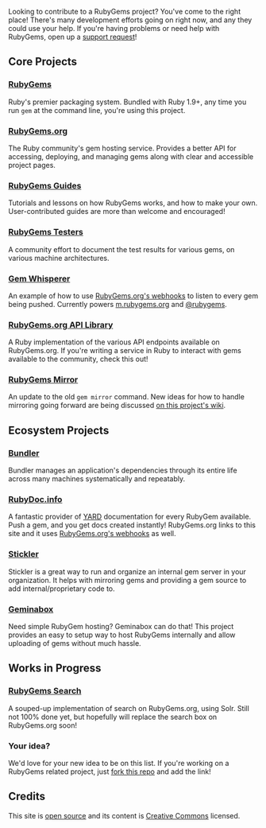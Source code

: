 Looking to contribute to a RubyGems project? You've come to the right place! There's many development efforts going on right now, and any they could use your help. If you're having problems or need help with RubyGems, open up a [support request](https://help.rubygems.org)!

## Core Projects

### [RubyGems](https://github.com/rubygems/rubygems)

Ruby's premier packaging system. Bundled with Ruby 1.9+, any time you run
`gem` at the command line, you're using this project.

### [RubyGems.org](https://github.com/rubygems/rubygems.org)

The Ruby community's gem hosting service. Provides a better API for accessing,
deploying, and managing gems along with clear and accessible project pages.

### [RubyGems Guides](https://github.com/rubygems/guides)

Tutorials and lessons on how RubyGems works, and how to make your own.
User-contributed guides are more than welcome and encouraged!

### [RubyGems Testers](httpss://github.com/rubygems/rubygems-test)

A community effort to document the test results for various gems,
on various machine architectures.

### [Gem Whisperer](https://github.com/rubygems/gemwhisperer)

An example of how to use [RubyGems.org's
webhooks](http://guides.rubygems.org/rubygems-org-api/#webhook) to listen to every gem being
pushed. Currently powers [m.rubygems.org](http://m.rubygems.org) and
[@rubygems](http://twitter.com/rubygems).

### [RubyGems.org API Library](https://github.com/rubygems/gems)

A Ruby implementation of the various API endpoints available on RubyGems.org.
If you're writing a service in Ruby to interact with gems available to the
community, check this out!

### [RubyGems Mirror](httpss://github.com/rubygems/rubygems-mirror)

An update to the old `gem mirror` command. New ideas for how to handle
mirroring going forward are being discussed [on this project's
wiki](https://github.com/rubygems/rubygems-mirror/wiki/Mirroring-2.0).

## Ecosystem Projects

### [Bundler](https://github.com/carlhuda/bundler)

Bundler manages an application's dependencies through its entire life across
many machines systematically and repeatably.

### [RubyDoc.info](httpss://github.com/lsegal/rubydoc.info)

A fantastic provider of [YARD](http://yardoc.org) documentation for every
RubyGem available. Push a gem, and you get docs created instantly!
RubyGems.org links to this site and it uses [RubyGems.org's
webhooks](http://guides.rubygems.org/rubygems-org-api/#webhook) as well.

### [Stickler](httpss://github.com/copiousfreetime/stickler)

Stickler is a great way to run and organize an internal gem server in your
organization. It helps with mirroring gems and providing a gem source to add
internal/proprietary code to.

### [Geminabox](httpss://github.com/cwninja/geminabox)

Need simple RubyGem hosting? Geminabox can do that! This project provides an
easy to setup way to host RubyGems internally and allow uploading of gems
without much hassle.

## Works in Progress

### [RubyGems Search](https://github.com/rubygems/search)

A souped-up implementation of search on RubyGems.org, using Solr. Still not
100% done yet, but hopefully will replace the search box on RubyGems.org soon!

### Your idea?

We'd love for your new idea to be on this list. If you're working on a
RubyGems related project, just [fork this
repo](http://github.com/rubygems/contribute) and add the link!

## Credits

This site is [open source](https://github.com/rubygems/community) and its content is
[Creative Commons](https://github.com/rubygems/community/blob/gh-pages/CC-LICENSE)
licensed.
